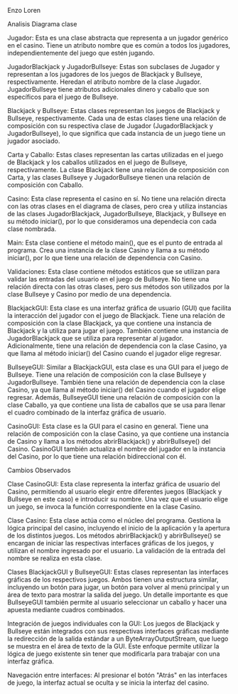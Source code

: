 Enzo Loren

Analisis Diagrama clase

Jugador: Esta es una clase abstracta que representa a un jugador genérico en el casino. Tiene un atributo nombre que es común a todos los jugadores, independientemente del juego que estén jugando.

JugadorBlackjack y JugadorBullseye: Estas son subclases de Jugador y representan a los jugadores de los juegos de Blackjack y Bullseye, respectivamente. Heredan el atributo nombre de la clase Jugador. JugadorBullseye tiene atributos adicionales dinero y caballo que son específicos para el juego de Bullseye.

Blackjack y Bullseye: Estas clases representan los juegos de Blackjack y Bullseye, respectivamente. Cada una de estas clases tiene una relación de composición con su respectiva clase de Jugador (JugadorBlackjack y JugadorBullseye), lo que significa que cada instancia de un juego tiene un jugador asociado.

Carta y Caballo: Estas clases representan las cartas utilizadas en el juego de Blackjack y los caballos utilizados en el juego de Bullseye, respectivamente. La clase Blackjack tiene una relación de composición con Carta, y las clases Bullseye y JugadorBullseye tienen una relación de composición con Caballo.

Casino: Esta clase representa el casino en sí. No tiene una relación directa con las otras clases en el diagrama de clases, pero crea y utiliza instancias de las clases JugadorBlackjack, JugadorBullseye, Blackjack, y Bullseye en su método iniciar(), por lo que consideramos una dependecia con cada clase nombrada.

Main: Esta clase contiene el método main(), que es el punto de entrada al programa. Crea una instancia de la clase Casino y llama a su método iniciar(), por lo que tiene una relación de dependencia con Casino.

Validaciones: Esta clase contiene métodos estáticos que se utilizan para validar las entradas del usuario en el juego de Bullseye. No tiene una relación directa con las otras clases, pero sus métodos son utilizados por la clase Bullseye y Casino por medio de una dependencia.

BlackjackGUI: Esta clase es una interfaz gráfica de usuario (GUI) que facilita la interacción del jugador con el juego de Blackjack. Tiene una relación de composición con la clase Blackjack, ya que contiene una instancia de Blackjack y la utiliza para jugar el juego. También contiene una instancia de JugadorBlackjack que se utiliza para representar al jugador. Adicionalmente, tiene una relación de dependencia con la clase Casino, ya que llama al método iniciar() del Casino cuando el jugador elige regresar.

BullseyeGUI: Similar a BlackjackGUI, esta clase es una GUI para el juego de Bullseye. Tiene una relación de composición con la clase Bullseye y JugadorBullseye. También tiene una relación de dependencia con la clase Casino, ya que llama al método iniciar() del Casino cuando el jugador elige regresar. Además, BullseyeGUI tiene una relación de composición con la clase Caballo, ya que contiene una lista de caballos que se usa para llenar el cuadro combinado de la interfaz gráfica de usuario.

CasinoGUI: Esta clase es la GUI para el casino en general. Tiene una relación de composición con la clase Casino, ya que contiene una instancia de Casino y llama a los métodos abrirBlackjack() y abrirBullseye() del Casino. CasinoGUI también actualiza el nombre del jugador en la instancia del Casino, por lo que tiene una relación bidireccional con él.





Cambios Observados

Clase CasinoGUI: Esta clase representa la interfaz gráfica de usuario del Casino, permitiendo al usuario elegir entre diferentes juegos (Blackjack y Bullseye en este caso) e introducir su nombre. Una vez que el usuario elige un juego, se invoca la función correspondiente en la clase Casino.

Clase Casino: Esta clase actúa como el núcleo del programa. Gestiona la lógica principal del casino, incluyendo el inicio de la aplicación y la apertura de los distintos juegos. Los métodos abrirBlackjack() y abrirBullseye() se encargan de iniciar las respectivas interfaces gráficas de los juegos, y utilizan el nombre ingresado por el usuario. La validación de la entrada del nombre se realiza en esta clase.

Clases BlackjackGUI y BullseyeGUI: Estas clases representan las interfaces gráficas de los respectivos juegos. Ambos tienen una estructura similar, incluyendo un botón para jugar, un botón para volver al menú principal y un área de texto para mostrar la salida del juego. Un detalle importante es que BullseyeGUI también permite al usuario seleccionar un caballo y hacer una apuesta mediante cuadros combinados.

Integración de juegos individuales con la GUI: Los juegos de Blackjack y Bullseye están integrados con sus respectivas interfaces gráficas mediante la redirección de la salida estándar a un ByteArrayOutputStream, que luego se muestra en el área de texto de la GUI. Este enfoque permite utilizar la lógica de juego existente sin tener que modificarla para trabajar con una interfaz gráfica.

Navegación entre interfaces: Al presionar el botón "Atrás" en las interfaces de juego, la interfaz actual se oculta y se inicia la interfaz del casino.
